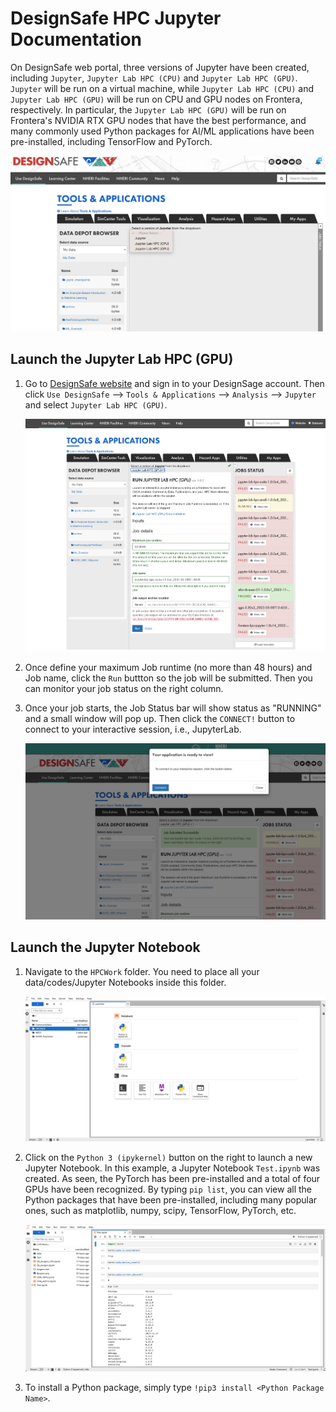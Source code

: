 # DesignSafe HPC Jupyter Documentation

On DesignSafe web portal, three versions of Jupyter have been created, including `Jupyter`, `Jupyter Lab HPC (CPU)` and `Jupyter Lab HPC (GPU)`. `Jupyter` will be run on a virtual machine, while `Jupyter Lab HPC (CPU)` and `Jupyter Lab HPC (GPU)` will be run on CPU and GPU nodes on Frontera, respectively. In particular, the `Jupyter Lab HPC (GPU)` will be run on Frontera's NVIDIA RTX GPU nodes that have the best performance, and many commonly used Python packages for AI/ML applications have been pre-installed, including TensorFlow and PyTorch.

   ![DS Jupyter](imgs/DSJupyter.png)


## Launch the Jupyter Lab HPC (GPU)

1. Go to [DesignSafe website](https://www.designsafe-ci.org) and sign in to your DesignSage account. Then click `Use DesignSafe` --> `Tools & Applications` --> `Analysis` --> `Jupyter` and select `Jupyter Lab HPC (GPU)`.
    
    ![DesignSafe Portal](imgs/DesignSafe_Portal.png)

2. Once define your maximum Job runtime (no more than 48 hours) and Job name, click the `Run` buttton so the job will be submitted. Then you can monitor your job status on the right column.

3. Once your job starts, the Job Status bar will show status as "RUNNING" and a small window will pop up. Then click the `CONNECT!` button to connect to your interactive session, i.e., JupyterLab.

   ![Job Status](imgs/Job_status.png)


## Launch the Jupyter Notebook

1. Navigate to the `HPCWork` folder. You need to place all your data/codes/Jupyter Notebooks inside this folder. 

   ![JupyterLab](imgs/JupyterLab.png)

2. Click on the `Python 3 (ipykernel)` button on the right to launch a new Jupyter Notebook. In this example, a Jupyter Notebook `Test.ipynb` was created. As seen, the PyTorch has been pre-installed and a total of four GPUs have been recognized. By typing `pip list`, you can view all the Python packages that have been pre-installed, including many popular ones, such as matplotlib, numpy, scipy, TensorFlow, PyTorch, etc.

   ![JupyterNotebook](imgs/JupyterNotebook.png)

3. To install a Python package, simply type `!pip3 install <Python Package Name>`.

